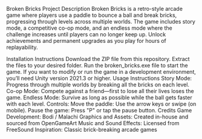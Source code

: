 Broken Bricks
Project Description
Broken Bricks is a retro-style arcade game where players use a paddle to bounce a ball and break bricks, progressing through levels across multiple worlds. The game includes story mode, a competitive co-op mode, and an endless mode where the challenge increases until players can no longer keep up. Unlock achievements and permanent upgrades as you play for hours of replayability.

Installation Instructions
Download the ZIP file from this repository.
Extract the files to your desired folder.
Run the broken_bricks.exe file to start the game.
If you want to modify or run the game in a development environment, you’ll need Unity version 2021.3 or higher.
Usage Instructions
Story Mode: Progress through multiple worlds by breaking all the bricks on each level.
Co-op Mode: Compete against a friend—first to lose all their lives loses the game.
Endless Mode: Survive as long as possible while the ball gets faster with each level.
Controls:
Move the paddle: Use the arrow keys or swipe (on mobile).
Pause the game: Press "P" or tap the pause button.
Credits
Game Development: Bodi / Malachi
Graphics and Assets: Created in-house and sourced from OpenGameArt
Music and Sound Effects: Licensed from FreeSound
Inspiration: Classic brick-breaking arcade games
